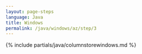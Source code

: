 ```yaml
---
layout: page-steps
language: Java
title: Windows
permalink: /java/windows/az/step/3
---
```


{% include partials/java/columnstorewindows.md %}
